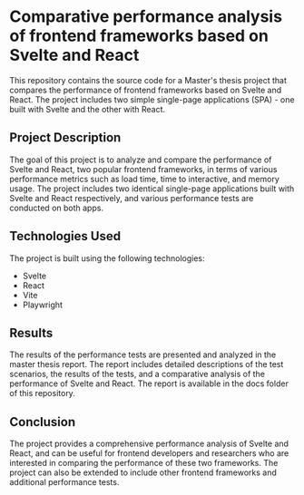 # Comparative performance analysis of frontend frameworks based on Svelte and React

This repository contains the source code for a Master's thesis project that compares the performance of frontend frameworks based on Svelte and React. The project includes two simple single-page applications (SPA) - one built with Svelte and the other with React.

## Project Description

The goal of this project is to analyze and compare the performance of Svelte and React, two popular frontend frameworks, in terms of various performance metrics such as load time, time to interactive, and memory usage. The project includes two identical single-page applications built with Svelte and React respectively, and various performance tests are conducted on both apps.

## Technologies Used

The project is built using the following technologies:

- Svelte
- React
- Vite
- Playwright

## Results

The results of the performance tests are presented and analyzed in the master thesis report. The report includes detailed descriptions of the test scenarios, the results of the tests, and a comparative analysis of the performance of Svelte and React. The report is available in the docs folder of this repository.

## Conclusion

The project provides a comprehensive performance analysis of Svelte and React, and can be useful for frontend developers and researchers who are interested in comparing the performance of these two frameworks. The project can also be extended to include other frontend frameworks and additional performance tests.

